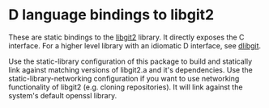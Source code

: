 D language bindings to libgit2
==============================

These are static bindings to the [libgit2](https://github.com/libgit2/libgit2) library. It directly exposes the C interface. For a higher level library with an idiomatic D interface, see [dlibgit](https://github.com/s-ludwig/dlibgit).

Use the static-library configuration of this package to build and statically link against matching
versions of libgit2.a and it's dependencies.
Use the static-library-networking configuration if you want to use networking functionality of libgit2 (e.g. cloning repositories). It will link against the system's default openssl library.
